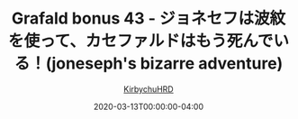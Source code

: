 ---
title: "Grafald bonus 43 - ジョネセフは波紋を使って、カセファルドはもう死んでいる！(joneseph's bizarre adventure)"
type: "image"
date: 2020-03-13T00:00:00-04:00
draft: false
categories:
- comics
- collaborations
tags:
- grafald
image_path: "../img/2020/bonus_43.png"
alt_text: ""
author: "[KirbychuHRD](https://cohost.org/KirbychuHRD)"
---
